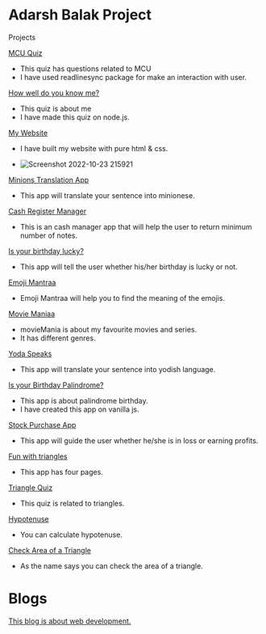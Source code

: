  # Adarsh Balak Project

Projects

[MCU Quiz](https://replit.com/@NamanJain48/MCU-QUIZ#index.js) 

* This quiz has questions related to MCU
* I have used readlinesync package for make an interaction with user.

 [How well do you know me?](https://replit.com/@NamanJain48/namanquiz#index.js) 
 
 * This quiz is about me
* I have made this quiz on node.js.  

[My Website](https://jainnmn.netlify.app/)  

  * I have built my website with pure html & css.
 
 * ![Screenshot 2022-10-23 215921](https://user-images.githubusercontent.com/101793920/197404064-9b0f57b2-9371-4bae-8b50-ca5aeeeb8fe0.png)

  
[Minions Translation App](https://nmnjain.netlify.app/)  

 * This app will translate your sentence into minionese.

[Cash Register Manager](https://cashmanagementapp.netlify.app/)  
* This is an cash manager app that will help the user to return minimum number of notes.

[Is your birthday lucky?](https://isyourbirthdaylucky2022.netlify.app/)  
* This app will tell the user whether his/her birthday is lucky or not.

[Emoji Mantraa](https://emojis-mantraa.vercel.app/) 
* Emoji Mantraa will help you to find the meaning of the emojis.

[Movie Maniaa](https://moviemania-five.vercel.app/) 
* movieMania is about my favourite movies and series.
* It has different genres.

[Yoda Speaks](https://yodishversion.netlify.app/) 
 * This app will translate your sentence into yodish language.

[Is your Birthday Palindrome?](https://palindromeeapp.netlify.app/) 
* This app is about palindrome birthday.
* I have created this app on vanilla js.

[Stock Purchase App](https://stockpurchase.netlify.app/) 
* This app will guide the user whether he/she is in loss or earning profits.

[Fun with triangles](https://funwithmaths.netlify.app/) 
* This app has four pages.

[Triangle Quiz](https://funwithmaths.netlify.app/quiz.html)
* This quiz is related to triangles.

[Hypotenuse](https://funwithmaths.netlify.app/hypotenuse.html)
* You can calculate hypotenuse.

[Check Area of a Triangle](https://funwithmaths.netlify.app/area.html)
* As the name says you can check the area of a triangle.

# Blogs

[This blog is about web development.](https://jainnmn.netlify.app/blogs.html)

